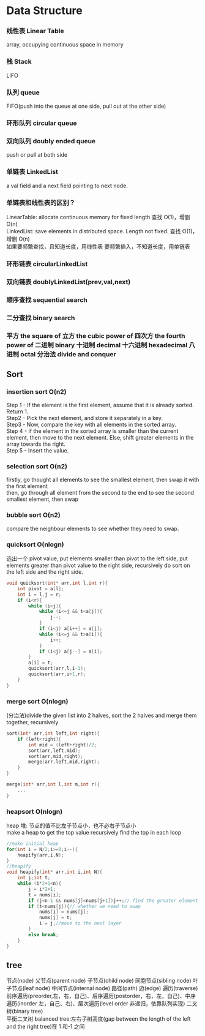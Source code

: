 # Data Structure

### 线性表 Linear Table

array, occupying continuous space in memory

### 栈 Stack

LIFO

### 队列 queue

FIFO(push into the queue at one side, pull out at the other side)

### 环形队列 circular queue

### 双向队列 doubly ended queue

push or pull at both side

### 单链表 LinkedList

a val field and a next field pointing to next node.

### 单链表和线性表的区别？

LinearTable: allocate continuous memory for fixed length 查找 O(1)，增删 O(n)  
LinkedList: save elements in distributed space. Length not fixed. 查找 O(1)，增删 O(n)  
如果要频繁查找，且知道长度，用线性表
要频繁插入，不知道长度，用单链表

### 环形链表 circularLinkedList

### 双向链表 doublyLinkedList(prev,val,next)

### 顺序查找 sequential search

### 二分查找 binary search

### 平方 the square of 立方 the cubic power of 四次方 the fourth power of 二进制 binary 十进制 decimal 十六进制 hexadecimal 八进制 octal 分治法 divide and conquer

## Sort

### **insertion sort O(n2)**

Step 1 - If the element is the first element, assume that it is already sorted. Return 1.  
Step2 - Pick the next element, and store it separately in a key.  
Step3 - Now, compare the key with all elements in the sorted array.  
Step 4 - If the element in the sorted array is smaller than the current element, then move to the next element. Else, shift greater elements in the array towards the right.  
Step 5 - Insert the value.

### **selection sort O(n2)**

firstly, go thought all elements to see the smallest element, then swap it with the first element  
then, go through all element from the second to the end to see the second smallest element, then swap

### **bubble sort O(n2)**

compare the neighbour elements to see whether they need to swap.

### **quicksort O(nlogn)**

选出一个 pivot value, put elements smaller than pivot to the left side, put elements greater than pivot value to the right side, recursively do sort on the left side and the right side.

```c++
void quicksort(int* arr,int l,int r){
    int pivot = a[l];
    int i = l,j = r;
    if (i<r){
        while (i<j){
            while (i<=j && t<a[j]){
                j--;
            }
            if (i<j) a[i++] = a[j];
            while (i<=j && t>a[i]){
                i++;
            }
            if (i<j) a[j--] = a[i];
        }
        a[i] = t;
        quicksort(arr,l,i-1);
        quicksort(arr,i+1,r);
    }
}
```

### **merge sort O(nlogn)**

(分治法)divide the given list into 2 halves, sort the 2 halves and merge them together, recursively

```c++
sort(int* arr,int left,int right){
    if (left<right){
        int mid = (left+right)/2;
        sort(arr,left,mid);
        sort(arr,mid,right);
        merge(arr,left,mid,right);
    }
}

merge(int* arr,int l,int m,int r){
    ...
}
```

### **heapsort O(nlogn)**

heap 堆: 节点的值不比左子节点小，也不必右子节点小  
make a heap to get the top value
recursively find the top in each loop

```c++
//make initial heap
for(int i = N/2;i>=0;i--){
    heapify(arr,i,N);
}
//heapify
void heapify(int* arr,int i,int N){
    int j;int t;
    while (i*2+1<n){
        j = i*2+1;
        t = nums[i];
        if (j<n-1 && nums[j]<nums[j+1])j++;// find the greater element
        if (t<nums[j]){// whether we need to swap
            nums[i] = nums[j];
            nums[j] = t;
            i = j;//move to the next layer
        }
        else break;
    }
}
```

## tree

节点(node) 父节点(parent node) 子节点(child node) 同胞节点(sibling node) 叶子节点(leaf node) 中间节点(internal node) 路径(path) 边(edge)
遍历(traverse)前序遍历(preorder,左，右，自己)、后序遍历(postorder，右，左，自己)、中序遍历(inorder 左，自己、右)、层次遍历(level order 非递归，依靠队列实现)
二叉树(binary tree)  
平衡二叉树 balanced tree:左右子树高度(gap between the length of the left and the right tree)在 1 和-1 之间
